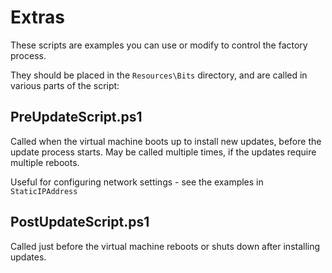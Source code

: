 # Extras

These scripts are examples you can use or modify to control the factory process.

They should be placed in the `Resources\Bits` directory, and are called in various parts of the script:

## PreUpdateScript.ps1

Called when the virtual machine boots up to install new updates, before the update process starts.
May be called multiple times, if the updates require multiple reboots.

Useful for configuring network settings - see the examples in `StaticIPAddress`

## PostUpdateScript.ps1

Called just before the virtual machine reboots or shuts down after installing updates.
